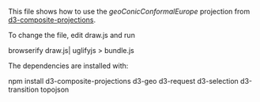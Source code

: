 This file shows how to use the *geoConicConformalEurope* projection from [d3-composite-projections](http://rveciana.github.io/d3-composite-projections/).

To change the file, edit draw.js and run

  browserify draw.js| uglifyjs > bundle.js
  
The dependencies are installed with:

  npm install d3-composite-projections d3-geo d3-request d3-selection d3-transition topojson